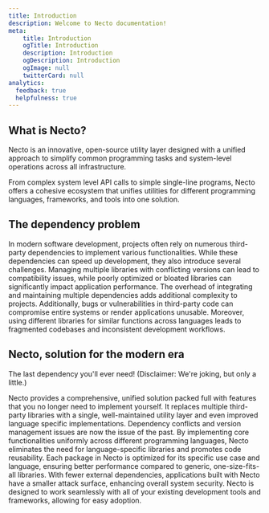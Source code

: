 ```yaml
---
title: Introduction
description: Welcome to Necto documentation!
meta: 
    title: Introduction
    ogTitle: Introduction
    description: Introduction
    ogDescription: Introduction
    ogImage: null
    twitterCard: null
analytics:
  feedback: true
  helpfulness: true
---
```


## What is Necto? 

Necto is an innovative, open-source utility layer designed with a unified approach to simplify common programming tasks and system-level operations across all infrastructure. 

From complex system level API calls to simple single-line programs, Necto offers a cohesive ecosystem that unifies utilities for different programming languages, frameworks, and tools into one solution.

## The dependency problem

In modern software development, projects often rely on numerous third-party dependencies to implement various functionalities. While these dependencies can speed up development, they also introduce several challenges. Managing multiple libraries with conflicting versions can lead to compatibility issues, while poorly optimized or bloated libraries can significantly impact application performance. The overhead of integrating and maintaining multiple dependencies adds additional complexity to projects. Additionally, bugs or vulnerabilities in third-party code can compromise entire systems or render applications unusable. Moreover, using different libraries for similar functions across languages leads to fragmented codebases and inconsistent development workflows.

## Necto, solution for the modern era

The last dependency you'll ever need!
(Disclaimer: We're joking, but only a little.)

Necto provides a comprehensive, unified solution packed full with features that you no longer need to implement yourself. It replaces multiple third-party libraries with a single, well-maintained utility layer and even improved language specific implementations. Dependency conflicts and version management issues are now the issue of the past. By implementing core functionalities uniformly across different programming languages, Necto eliminates the need for language-specific libraries and promotes code reusability. Each package in Necto is optimized for its specific use case and language, ensuring better performance compared to generic, one-size-fits-all libraries. With fewer external dependencies, applications built with Necto have a smaller attack surface, enhancing overall system security. Necto is designed to work seamlessly with all of your existing development tools and frameworks, allowing for easy adoption.

